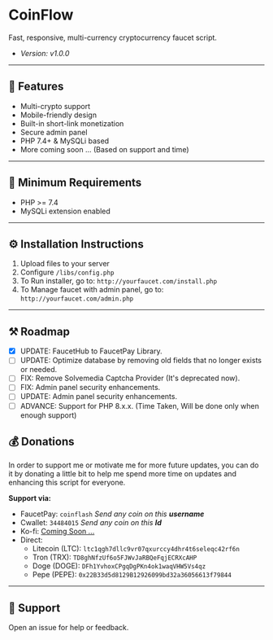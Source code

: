 # CoinFlow
Fast, responsive, multi-currency cryptocurrency faucet script. 

- *Version: v1.0.0* 
---

## 🚀 Features
- Multi-crypto support  
- Mobile-friendly design  
- Built-in short-link monetization  
- Secure admin panel  
- PHP 7.4+ & MySQLi based  
- More coming soon ... (Based on support and time)

---

## 🧾 Minimum Requirements
- PHP >= 7.4  
- MySQLi extension enabled  

---

## ⚙️ Installation Instructions
1. Upload files to your server  
2. Configure `/libs/config.php`  
3. To Run installer, go to: `http://yourfaucet.com/install.php`  
4. To Manage faucet with admin panel, go to: `http://yourfaucet.com/admin.php` 

---

## ⚒ Roadmap

- [x] UPDATE: FaucetHub to FaucetPay Library.
- [ ] UPDATE: Optimize database by removing old fields that no longer exists or needed.
- [ ] FIX: Remove Solvemedia Captcha Provider (It's deprecated now).
- [ ] FIX: Admin panel security enhancements.
- [ ] UPDATE: Admin panel security enhancements.
- [ ] ADVANCE: Support for PHP 8.x.x. (Time Taken, Will be done only when enough support)

## 💰 Donations
In order to support me or motivate me for more future updates, you can do it by donating a little bit to help me spend more time on updates and enhancing this script for everyone.
   
**Support via:** 
- FaucetPay: `coinflash` *Send any coin on this **username***  
- Cwallet: `34484015` *Send any coin on this **Id***  
- Ko-fi: [Coming Soon ...](#!)  
- Direct:
    - Litecoin (LTC): `ltc1qgh7dllc9vr07qxurccy4dhr4t6seleqc42rf6n`  
    - Tron (TRX): `TD8ghNfzUf6o5FJWvJaRBQeFqjECRXcAHP`  
    - Doge (DOGE): `DFh1YvhoxCPgqDgPKn4ok1waqVHW5Vs4qz`  
    - Pepe (PEPE): `0x22B33d5d8129B12926099bd32a36056613f79844`  

---

## 🎫 Support  
Open an issue for help or feedback.